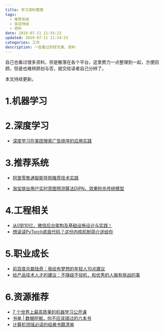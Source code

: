 ```yaml
---
title: 学习资料整理
tags:
  - 推荐系统
  - 未完待续
  - 资料
date: 2019-07-11 11:54:23
updated: 2019-07-11 11:54:23
categories: 工作
description: 一些看过的好文章、资料
---
```


自己也看过很多资料，但是散落在各个平台，这里费力一点整理到一起，方便回顾，但是也难辨原创与否，就交给读者自己分辨了。

本文持续更新。

<!-- more -->

# 1.机器学习



# 2.深度学习

- [深度学习在美团搜索广告排序的应用实践](https://tech.meituan.com/2018/06/07/searchads-dnn.html)

# 3.推荐系统

- [阿里零售通智能导购推荐技术实践](https://mp.weixin.qq.com/s/QsKCIPIJFuM3RLl0u9Q6JQ)﻿﻿

- [淘宝提出用户实时意图预测算法DIPN，效果秒杀传统模型](https://mp.weixin.qq.com/s/qoxEidhZAlY9R0T3y3nP6Q)

# 4.工程相关

- [从0到10亿，微信后台架构及基础设施设计与实践！](https://mp.weixin.qq.com/s/PR1vreHdBQANeK06d_4xNw) 
- [想读读PyTorch底层代码？这份内核机制简介送给你](https://mp.weixin.qq.com/s/TsR-jgO2c2-dbqnk1mEj8w) 

# 5.职业成长

- [前百度总裁陆奇：我给有梦想的年轻人10点建议](https://mp.weixin.qq.com/s/kwrAxkDb5IHnCRsz-s75NA)
- [给产品技术人才的建议：不降级不投机，和优秀的人做有挑战的事](https://www.linkedin.com/pulse/%E7%BB%99%E4%BA%A7%E5%93%81%E6%8A%80%E6%9C%AF%E4%BA%BA%E6%89%8D%E7%9A%84%E5%BB%BA%E8%AE%AE%E4%B8%8D%E9%99%8D%E7%BA%A7%E4%B8%8D%E6%8A%95%E6%9C%BA%E5%92%8C%E4%BC%98%E7%A7%80%E7%9A%84%E4%BA%BA%E5%81%9A%E6%9C%89%E6%8C%91%E6%88%98%E7%9A%84%E4%BA%8B-yiming-zhang/)

# 6.资源推荐

- [7 个世界上最高质量的机器学习公开课](https://mp.weixin.qq.com/s/U8Fsn-D6wzZFveQQzOed-A) 
- [书单 | 数据挖掘，你不应该错过的六本书](https://mp.weixin.qq.com/s/4mT9kzD3MRs0OL3dDsm2aw) 
- [计算机领域必读的经典书籍清单](https://mp.weixin.qq.com/s/KTGPKaZsZLIw1-ZLkeQlzg) 